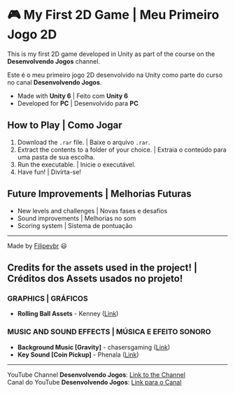 # 🎮 My First 2D Game | Meu Primeiro Jogo 2D

This is my first 2D game developed in Unity as part of the course on the **Desenvolvendo Jogos** channel.  

Este é o meu primeiro jogo 2D desenvolvido na Unity como parte do curso no canal **Desenvolvendo Jogos**.

- Made with **Unity 6** | Feito com **Unity 6**
- Developed for **PC** | Desenvolvido para **PC**

## How to Play | Como Jogar

1. Download the `.rar` file. | Baixe o arquivo `.rar`.
2. Extract the contents to a folder of your choice. | Extraia o conteúdo para uma pasta de sua escolha.
3. Run the executable. | Inicie o executável.
4. Have fun! | Divirta-se!

## Future Improvements | Melhorias Futuras

- New levels and challenges | Novas fases e desafios
- Sound improvements | Melhorias no som
- Scoring system | Sistema de pontuação

---

Made by [Filipevbr](https://github.com/filipevbr) 😃

## Credits for the assets used in the project! | Créditos dos Assets usados no projeto!

### GRAPHICS | GRÁFICOS
- **Rolling Ball Assets** - Kenney ([Link](https://www.kenney.nl/assets/rolling-ball-assets))

### MUSIC AND SOUND EFFECTS | MÚSICA E EFEITO SONORO
- **Background Music [Gravity]** - chasersgaming ([Link](https://opengameart.org/content/gravity))
- **Key Sound [Coin Pickup]** - Phenala ([Link](https://freesound.org/people/Phenala/sounds/478647/))

---

YouTube Channel **Desenvolvendo Jogos**: [Link to the Channel](https://www.youtube.com/c/DesenvolvendoJogos)  
Canal do YouTube **Desenvolvendo Jogos**: [Link para o Canal](https://www.youtube.com/c/DesenvolvendoJogos)
